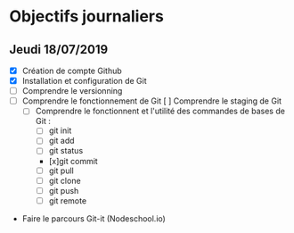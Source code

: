 # Objectifs journaliers

## Jeudi 18/07/2019


* [x] Création de compte Github
* [x] Installation et configuration de Git
* [ ] Comprendre le versionning
* [ ] Comprendre le fonctionnement de Git
  [ ] Comprendre le staging de Git
  * [ ] Comprendre le fonctionnent et l'utilité des commandes de bases de Git :
    * [ ] git init
    * [ ] git add
    * [ ]  git status
    * [x]git commit
    * [ ] git pull
    * [ ] git clone
    * [ ] git push
    * [ ] git remote
* Faire le parcours Git-it (Nodeschool.io)
